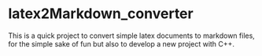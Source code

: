 # latex2Markdown_converter
This is a quick project to convert simple latex documents to markdown files, for the simple sake of fun but also to develop a new project with C++.

